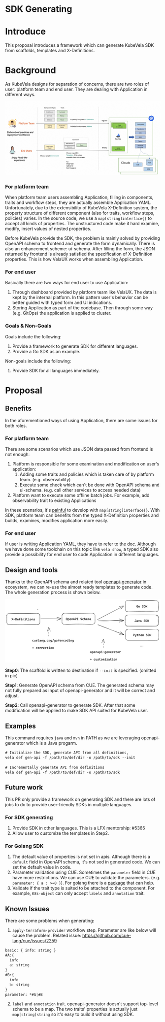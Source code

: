 # SDK Generating

# Introduce

This proposal introduces a framework which can generate KubeVela SDK from scaffolds, templates and X-Definitions.

# Background

As KubeVela designs for separation of concerns, there are two roles of user: platform team and end user. They are dealing with Application in different ways.

![image](../resources/separation-of-roles.png)

### For platform team

When platform team users assembling Application, filling in components, traits and workflow steps, they are actually assemble Application YAML. Unfortunately, due to the extensibility of KubeVela X-Definition system, the property structure of different component (also for traits, workflow steps, policies) varies. In the source code, we use a `map[string]interface{}` to accept all kinds of properties. The unstructured code make it hard examine, modify, insert values of nested properties.

Before KubeVela provide the SDK, the problem is mainly solved by providing OpenAPI schema to frontend  and generate the form dynamically. There is also an enhancement scheme: ui-schema. After filling the form, the JSON returned by frontend is already satisfied the specification of X-Definition properties. This is how VelaUX works when assembling Application.

### For end user

Basically there are two ways for end user to use Application:

1. Through dashboard provided by platform team like VelaUX. The data is kept by the internal platform. In this pattern user's behavior can be better guided with typed form and UI indications.
2. Storing Application as part of the codebase. Then through some way (e.g. GitOps) the application is applied to cluster.

### Goals & Non-Goals

Goals include the following:
1. Provide a framework to generate SDK for different languages.
2. Provide a Go SDK as an example.

Non-goals include the following:
1. Provide SDK for all languages immediately.

# Proposal

## Benefits

In the aforementioned ways of using Application, there are some issues for both roles.

### For platform team

There are some scenarios which use JSON data passed from frontend is not enough:

1. Platform is responsible for some examination and modification on user's application:
    1. Adding some traits and policies which is taken care of by platform team. (e.g.  observability)
    2. Execute some check which can't be done with OpenAPI schema and ui-schema. (e.g. call other services to access needed data)
2. Platform want to execute some offline batch jobs. For example, add observability trait to existing Applications

In these scenarios, it's [painful](#3606) to develop with `map[string]interface{}`. With SDK, platform team can benefits from the typed X-Definition properties and builds, examines, modifies application more easily.

### For end user

If user is writing Application YAML, they have to refer to the doc. Although we have done some toolchain on this topic like `vela show`, a typed SDK also provide a possibility for end user to code Application in different languages.

## Design and tools

Thanks to the OpenAPI schema and related tool [openapi-generator](https://github.com/OpenAPITools/openapi-generator) in ecosystem, we can re-use the almost ready templates to generate code. The whole generation process is shown below.

![image](../resources/sdk-gen-process.png)

**Step0**: The scaffold is written to destination if `--init` is specified. (omitted in pic)

**Step1**: Generate OpenAPI schema from CUE. The generated schema may not fully prepared as input of openapi-generator and it will be correct and adjust.

**Step2**: Call openapi-generator to generate SDK. After that some modification will be applied to make SDK API suited for KubeVela user.

## Examples

This command requires `java` and `mvn` in PATH as we are leveraging openapi-generator which is a Java progarm.

```shell
# Initialize the SDK, generate API from all definitions, 
vela def gen-api -f /path/to/def/dir -o /path/to/sdk --init

# Incrementally generate API from definitions
vela def gen-api -f /path/to/def/dir -o /path/to/sdk
```

## Future work

This PR only provide a framework on generating SDK and there are lots of jobs to do to provide
user-friendly SDKs in multiple languages.

### For SDK generating

1. Provide SDK in other languages. This is a LFX mentorship: #5365
2. Allow user to customize the templates in Step2.

### For Golang SDK

1. The default value of properties is not set in apis. Although there is a `default` field in OpenAPI schema, it's not sed in generated code. We can set the default value in code.
2. Parameter validation using CUE. Sometimes the `parameter` field in CUE have more restrictions. We can use CUE to validate the parameters. (e.g. `parameter: { a : >=0 }`). For golang there is a [package](https://pkg.go.dev/cuelang.org/go/encoding/gocode/gocodec) that can help.
3. Validate if the trait type is suited to be attached to the component. For example, `K8s-object` can only accept `labels` and `annotation` trait.
 
## Known Issues

There are some problems when generating:

1. `apply-terraform-provider` workflow step. Parameter are like below will cause the problem. Related issue: https://github.com/cue-lang/cue/issues/2259
```cue
basic: { info: string }
#A:{ 
  info
  a: string 
}
#B:{ 
  info
  b: string 
}
parameter: *#A|#B
```

2. `label` and `annotation` trait. openapi-generator doesn't support top-level schema to be a map. The two traits' properties is actually just `map[string]string` so it's easy to build it without using SDK.
